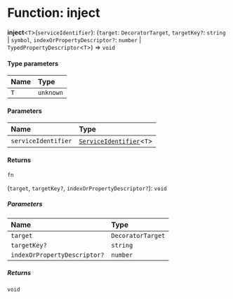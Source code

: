 # Function: inject

**inject**<`T`>(`serviceIdentifier`): (`target`: `DecoratorTarget`, `targetKey?`: `string` | `symbol`, `indexOrPropertyDescriptor?`: `number` | `TypedPropertyDescriptor`<`T`>) => `void`

#### Type parameters

| Name | Type |
| :------ | :------ |
| `T` | `unknown` |

#### Parameters

| Name | Type |
| :------ | :------ |
| `serviceIdentifier` | [`ServiceIdentifier`](/en/auto-docs/free-layout-editor/types/interfaces.ServiceIdentifier.md)<`T`> | `LazyServiceIdentifier`<`T`> |

#### Returns

`fn`

(`target`, `targetKey?`, `indexOrPropertyDescriptor?`): `void`

##### Parameters

| Name | Type |
| :------ | :------ |
| `target` | `DecoratorTarget` |
| `targetKey?` | `string` | `symbol` |
| `indexOrPropertyDescriptor?` | `number` | `TypedPropertyDescriptor`<`T`> |

##### Returns

`void`
